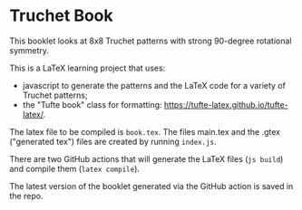 # Truchet Book

This booklet looks at 8x8 Truchet patterns with strong 90-degree rotational symmetry.

This is a LaTeX learning project that uses: 
- javascript to generate the patterns and the LaTeX code for a variety of Truchet patterns;
- the "Tufte book" class for formatting: https://tufte-latex.github.io/tufte-latex/.

The latex file to be compiled is `book.tex`. The files main.tex and the .gtex ("generated tex") files are created by running `index.js`.

There are two GitHub actions that will generate the LaTeX files (`js build`) and compile them (`latex compile`). 

The latest version of the booklet generated via the GitHub action is saved in the repo.
